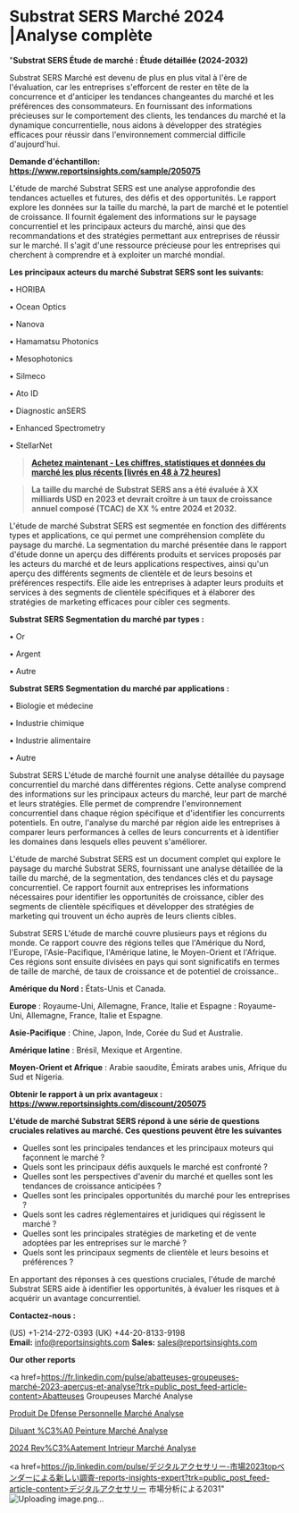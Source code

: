# Substrat SERS Marché 2024 |Analyse complète

"<strong>Substrat SERS Étude de marché : Étude détaillée (2024-2032)</strong>

Substrat SERS Marché est devenu de plus en plus vital à l'ère de l'évaluation, car les entreprises s'efforcent de rester en tête de la concurrence et d'anticiper les tendances changeantes du marché et les préférences des consommateurs. En fournissant des informations précieuses sur le comportement des clients, les tendances du marché et la dynamique concurrentielle, nous aidons à développer des stratégies efficaces pour réussir dans l'environnement commercial difficile d'aujourd'hui.

<strong>Demande d'échantillon: <a href=https://www.reportsinsights.com/sample/205075>https://www.reportsinsights.com/sample/205075</a></strong>

L'étude de marché Substrat SERS est une analyse approfondie des tendances actuelles et futures, des défis et des opportunités. Le rapport explore les données sur la taille du marché, la part de marché et le potentiel de croissance. Il fournit également des informations sur le paysage concurrentiel et les principaux acteurs du marché, ainsi que des recommandations et des stratégies permettant aux entreprises de réussir sur le marché. Il s'agit d'une ressource précieuse pour les entreprises qui cherchent à comprendre et à exploiter un marché mondial.

<strong>Les principaux acteurs du marché Substrat SERS sont les suivants:</strong>

• HORIBA

• Ocean Optics

• Nanova

• Hamamatsu Photonics

• Mesophotonics

• Silmeco

• Ato ID

• Diagnostic anSERS

• Enhanced Spectrometry

• StellarNet
<blockquote><a href=https://www.reportsinsights.com/buynow/205075><span style=text-decoration: underline;><strong>Achetez maintenant - Les chiffres, statistiques et données du marché les plus récents [livrés en 48 à 72 heures]</strong></span></a></blockquote>
<blockquote><span style=text-decoration: underline;><strong>La taille du marché de Substrat SERS ans a été évaluée à XX milliards USD en 2023 et devrait croître à un taux de croissance annuel composé (TCAC) de XX % entre 2024 et 2032.</strong></span></blockquote>
L'étude de marché Substrat SERS est segmentée en fonction des différents types et applications, ce qui permet une compréhension complète du paysage du marché. La segmentation du marché présentée dans le rapport d'étude donne un aperçu des différents produits et services proposés par les acteurs du marché et de leurs applications respectives, ainsi qu'un aperçu des différents segments de clientèle et de leurs besoins et préférences respectifs. Elle aide les entreprises à adapter leurs produits et services à des segments de clientèle spécifiques et à élaborer des stratégies de marketing efficaces pour cibler ces segments.

<strong>Substrat SERS Segmentation du marché par types :</strong>

• Or

• Argent

• Autre

<strong>Substrat SERS Segmentation du marché par applications :</strong>

• Biologie et médecine

• Industrie chimique

• Industrie alimentaire

• Autre

Substrat SERS L'étude de marché fournit une analyse détaillée du paysage concurrentiel du marché dans différentes régions. Cette analyse comprend des informations sur les principaux acteurs du marché, leur part de marché et leurs stratégies. Elle permet de comprendre l'environnement concurrentiel dans chaque région spécifique et d'identifier les concurrents potentiels. En outre, l'analyse du marché par région aide les entreprises à comparer leurs performances à celles de leurs concurrents et à identifier les domaines dans lesquels elles peuvent s'améliorer.

L'étude de marché Substrat SERS est un document complet qui explore le paysage du marché Substrat SERS, fournissant une analyse détaillée de la taille du marché, de la segmentation, des tendances clés et du paysage concurrentiel. Ce rapport fournit aux entreprises les informations nécessaires pour identifier les opportunités de croissance, cibler des segments de clientèle spécifiques et développer des stratégies de marketing qui trouvent un écho auprès de leurs clients cibles.

Substrat SERS L'étude de marché couvre plusieurs pays et régions du monde. Ce rapport couvre des régions telles que l'Amérique du Nord, l'Europe, l'Asie-Pacifique, l'Amérique latine, le Moyen-Orient et l'Afrique. Ces régions sont ensuite divisées en pays qui sont significatifs en termes de taille de marché, de taux de croissance et de potentiel de croissance..

<strong>Amérique du Nord :</strong> États-Unis et Canada.

<strong>Europe</strong> : Royaume-Uni, Allemagne, France, Italie et Espagne : Royaume-Uni, Allemagne, France, Italie et Espagne.

<strong>Asie-Pacifique</strong> : Chine, Japon, Inde, Corée du Sud et Australie.

<strong>Amérique latine</strong> : Brésil, Mexique et Argentine.

<strong>Moyen-Orient et Afrique</strong> : Arabie saoudite, Émirats arabes unis, Afrique du Sud et Nigeria.

<strong>Obtenir le rapport à un prix avantageux : <a href=https://www.reportsinsights.com/discount/205075>https://www.reportsinsights.com/discount/205075</a></strong>

<strong>L'étude de marché Substrat SERS répond à une série de questions cruciales relatives au marché. Ces questions peuvent être les suivantes</strong>
<ul>
  <li>Quelles sont les principales tendances et les principaux moteurs qui façonnent le marché ?</li>
  <li>Quels sont les principaux défis auxquels le marché est confronté ?</li>
  <li>Quelles sont les perspectives d'avenir du marché et quelles sont les tendances de croissance anticipées ?</li>
  <li>Quelles sont les principales opportunités du marché pour les entreprises ?</li>
  <li>Quels sont les cadres réglementaires et juridiques qui régissent le marché ?</li>
  <li>Quelles sont les principales stratégies de marketing et de vente adoptées par les entreprises sur le marché ?</li>
  <li>Quels sont les principaux segments de clientèle et leurs besoins et préférences ?</li>
</ul>
En apportant des réponses à ces questions cruciales, l'étude de marché Substrat SERS aide à identifier les opportunités, à évaluer les risques et à acquérir un avantage concurrentiel.

<strong>Contactez-nous :</strong>

(US) +1-214-272-0393
(UK) +44-20-8133-9198
<strong>Email:</strong> <a>info@reportsinsights.com</a>
<strong>Sales:</strong> <a>sales@reportsinsights.com</a>

<strong>Our other reports</strong>

<a href=https://fr.linkedin.com/pulse/abatteuses-groupeuses-marché-2023-aperçus-et-analyse?trk=public_post_feed-article-content>Abatteuses Groupeuses Marché Analyse</a>

<a href=https://www.linkedin.com/pulse/produit-de-d%C3%A9fense-personnelle-march%C3%A9-taille-jit2f/>Produit De Dfense Personnelle Marché Analyse</a>

<a href=https://www.linkedin.com/pulse/diluant-%C3%A0-peinture-march%C3%A9-analyse-et-tendances-1bhgf/>Diluant %C3%A0 Peinture Marché Analyse</a>

<a href=https://www.linkedin.com/pulse/2024-rev%C3%AAtement-int%C3%A9rieur-march%C3%A9-informations-sokuc/>2024 Rev%C3%Aatement Intrieur Marché Analyse</a>

<a href=https://jp.linkedin.com/pulse/デジタルアクセサリー-市場2023topベンダーによる新しい調査-reports-insights-expert?trk=public_post_feed-article-content>デジタルアクセサリー 市場分析による2031</a>"
![Uploading image.png…]()
